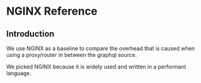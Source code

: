 # NGINX Reference

## Introduction

We use NGINX as a baseline to compare the overhead that is caused when using a proxy/router in between the graphql source.

We picked NGINX because it is widely used and written in a performant language.
